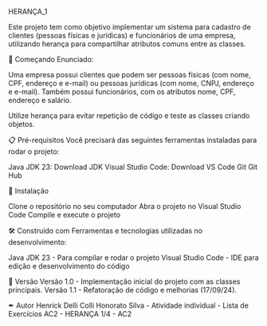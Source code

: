 HERANÇA_1

Este projeto tem como objetivo implementar um sistema para cadastro de clientes (pessoas físicas e jurídicas) e funcionários de uma empresa, utilizando herança para compartilhar atributos comuns entre as classes.

🚀 Começando
Enunciado:

Uma empresa possui clientes que podem ser pessoas físicas (com nome, CPF, endereço e e-mail) ou pessoas jurídicas (com nome, CNPJ, endereço e e-mail). Também possui funcionários, com os atributos nome, CPF, endereço e salário.

Utilize herança para evitar repetição de código e teste as classes criando objetos.

📋 Pré-requisitos
Você precisará das seguintes ferramentas instaladas para rodar o projeto:

Java JDK 23: Download JDK
Visual Studio Code: Download VS Code
Git
Git Hub

🔧 Instalação

Clone o repositório no seu computador
Abra o projeto no Visual Studio Code
Compile e execute o projeto

🛠 Construído com
Ferramentas e tecnologias utilizadas no desenvolvimento:

Java JDK 23 - Para compilar e rodar o projeto
Visual Studio Code - IDE para edição e desenvolvimento do código

📌 Versão
Versão 1.0 - Implementação inicial do projeto com as classes principais.
Versão 1.1 - Refatoração de código e melhorias (17/09/24).

✒ Autor
Henrick Delli Colli Honorato Silva - Atividade individual - Lista de Exercícios AC2 - HERANÇA 1/4 - AC2

